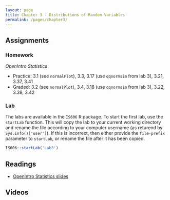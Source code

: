 ```yaml
---
layout: page
title: Chapter 3 - Distributions of Random Variables
permalink: /pages/chapter3/
---
```



## Assignments

### Homework

*OpenIntro Statistics*

* Practice: 3.1 (see `normalPlot`), 3.3, 3.17 (use `qqnormsim` from lab 3), 3.21, 3.37, 3.41
* Graded: 3.2 (see `normalPlot`), 3.4, 3.18 (use `qqnormsim` from lab 3), 3.22, 3.38, 3.42

### Lab

The labs are available in the `IS606` R package. To start the first lab, use the `startLab` function. This will copy the lab to your current working directory and rename the file according to your computer username (as returend by `Sys.info()['user']`). If this is incorrect, then either provide the `file-prefix` parameter to `startLab`, or rename the file after it has been copied.


```r
IS606::startLab('Lab3')
```


## Readings

* [OpenIntro Statistics slides](https://github.com/jbryer/IS606Fall2015/raw/master/Slides/OpenIntro/os2_slides_03.pdf)

## Videos


